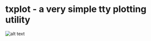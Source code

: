 # txplot - a very simple tty plotting utility


![alt text](https://raw.githubusercontent.com/tenox7/tnxplot/master/txplot.gif "TxPlot Screenshot")
